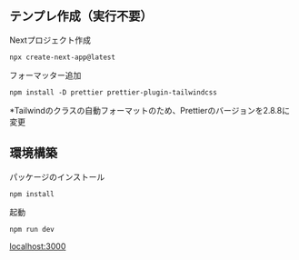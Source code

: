 ## テンプレ作成（実行不要）

Nextプロジェクト作成

```
npx create-next-app@latest
```

フォーマッター追加

```
npm install -D prettier prettier-plugin-tailwindcss
```

\*Tailwindのクラスの自動フォーマットのため、Prettierのバージョンを2.8.8に変更

## 環境構築

パッケージのインストール

```
npm install
```

起動

```
npm run dev
```

[localhost:3000](localhost:3000)
